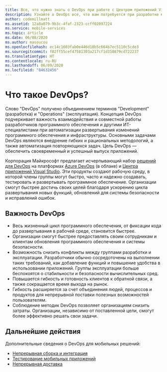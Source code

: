 ```yaml
---
title: Все, что нужно знать о DevOps при работе с Центром приложений Visual Studio и службами Azure
description: Узнайте о DevOps все, что вам потребуется при разработке мобильного приложения.
author: codemillmatt
ms.assetid: 12a8a079-9b3c-4faf-2323-ccff02097224
ms.service: mobile-services
ms.topic: article
ms.date: 06/08/2020
ms.author: masoucou
ms.openlocfilehash: ec14c1603fab0e446d18b5c664b7ec5110c5cde3
ms.sourcegitcommit: f02ff55cef47581303a217cf1d310879cd722237
ms.translationtype: HT
ms.contentlocale: ru-RU
ms.lasthandoff: 06/09/2020
ms.locfileid: "84632456"
---
```

# <a name="what-is-devops"></a>Что такое DevOps?

Слово "DevOps" получено объединением терминов "Development" (разработка) и "Operations" (эксплуатация). Концепция DevOps подчеркивает важность взаимодействия и совместной работы разработчиков программного обеспечения и другими ИТ-специалистами при автоматизации развертывания изменений программного обеспечения и инфраструктуры. Основными задачами DevOps являются внедрение гибких и рациональных методологий, а также автоматизация повторяющихся задач. Цель DevOps — обеспечить своевременный и успешный выпуск приложений.

Корпорация Майкрософт предлагает исчерпывающий набор [решений для DevOps](https://azure.microsoft.com/solutions/devops/) на платформах [Azure DevOps](https://azure.microsoft.com/services/devops/) (в облаке) и [Центра приложений Visual Studio](https://azure.microsoft.com/services/app-center/). Эти продукты создают рабочую среду, в которой члены группы могут быстро, часто и надежно создавать, тестировать и развертывать программное обеспечение. Организации смогут быстрее достичь своих целей благодаря ускорению цикла развертывания новых функций, обновлений для системы безопасности и исправлений ошибок.

## <a name="importance-of-devops"></a>Важность DevOps

- Весь жизненный цикл программного обеспечения, от фиксации кода до развертывания в рабочей среде, становится быстрее.
- Организации смогут быстрее предоставлять своим сотрудникам и клиентам обновления программного обеспечения и системы безопасности.
- Возможность снизить конфликты между группами разработки и эксплуатации. Разработчики обычно сосредоточены на выполнении таких требований, как добавление функций и повышение удобства в использовании приложений. Группы эксплуатации больше беспокоятся о стабильности и безопасности вычислительных сред.
- Повышается гибкость и готовность клиентов к обратной связи, а также сокращается время выхода на рынок.
- Гибкость расширяется за счет объединения людей, процессов и продуктов для непрерывной поставки полезных возможностей пользователям.
- Соблюдение методик DevOps позволяет организациям снизить затраты. Организации, независимо от поставленной цели, смогут более эффективно решать свои задачи.

## <a name="next-steps"></a>Дальнейшие действия

Дополнительные сведения о DevOps для мобильных решений:

- [Непрерывная сборка и интеграция](continuous-integration.md)
- [Тестирование мобильных приложений](test-mobile-apps.md)
- [Непрерывная доставка](continuous-delivery.md)

